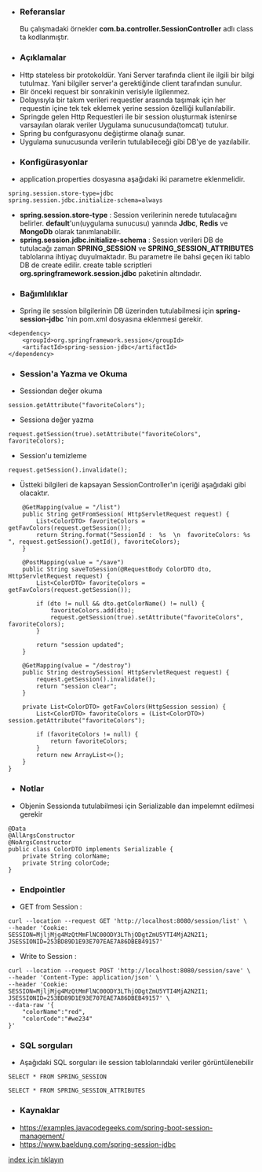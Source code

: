 * ### Referanslar
    Bu çalışmadaki örnekler **com.ba.controller.SessionController** adlı class ta kodlanmıştır.
 
* ### Açıklamalar
- Http stateless bir protokoldür. Yani Server tarafında client ile ilgili bir bilgi tutulmaz. Yani bilgiler server'a gerektiğinde client tarafından sunulur.
- Bir önceki request bir sonrakinin verisiyle ilgilenmez.
- Dolayısıyla bir takım verileri requestler arasında taşımak için her requestin içine tek tek  eklemek yerine session özelliği kullanılabilir. 
- Springde gelen Http Requestleri ile bir session oluşturmak istenirse varsayılan olarak veriler Uygulama sunucusunda(tomcat) tutulur.
- Spring bu confgurasyonu değiştirme olanağı sunar.
- Uygulama sunucusunda verilerin tutulabileceği gibi DB'ye de yazılabilir.

* ### Konfigürasyonlar
- application.properties dosyasına aşağıdaki iki parametre eklenmelidir.  
```
spring.session.store-type=jdbc
spring.session.jdbc.initialize-schema=always
```
- **spring.session.store-type** : Session  verilerinin nerede tutulacağını belirler. **default**'un(uygulama sunucusu) yanında **Jdbc**, **Redis** ve **MongoDb** olarak tanımlanabilir.
- **spring.session.jdbc.initialize-schema** : Session verileri DB de tutulacağı zaman **SPRING_SESSION** ve **SPRING_SESSION_ATTRIBUTES** tablolarına ihtiyaç duyulmaktadır. Bu parametre ile bahsi geçen iki tablo DB de create edilir. create table scriptleri **org.springframework.session.jdbc** paketinin altındadır.

* ### Bağımlılıklar
- Spring ile session bilgilerinin DB üzerinden tutulabilmesi için **spring-session-jdbc** 'nin pom.xml dosyasına eklenmesi gerekir.
```
<dependency>
    <groupId>org.springframework.session</groupId>
    <artifactId>spring-session-jdbc</artifactId>
</dependency>
```

* ### Session'a Yazma ve Okuma 
- Sessiondan değer okuma 
```
session.getAttribute("favoriteColors");
```

- Sessiona değer yazma 
```
request.getSession(true).setAttribute("favoriteColors", favoriteColors);
```

- Session'u temizleme 
```
request.getSession().invalidate();
```

- Üstteki bilgileri de kapsayan SessionController'ın içeriği aşağıdaki gibi olacaktır.
```
    @GetMapping(value = "/list")
    public String getFromSession( HttpServletRequest request) {
        List<ColorDTO> favoriteColors = getFavColors(request.getSession());
        return String.format("SessionId :  %s  \n  favoriteColors: %s ", request.getSession().getId(), favoriteColors);
    }

    @PostMapping(value = "/save")
    public String saveToSession(@RequestBody ColorDTO dto, HttpServletRequest request) {
        List<ColorDTO> favoriteColors = getFavColors(request.getSession());

        if (dto != null && dto.getColorName() != null) {
            favoriteColors.add(dto);
            request.getSession(true).setAttribute("favoriteColors", favoriteColors);
        }

        return "session updated";
    }

    @GetMapping(value = "/destroy")
    public String destroySession( HttpServletRequest request) {
        request.getSession().invalidate();
        return "session clear";
    }

    private List<ColorDTO> getFavColors(HttpSession session) {
        List<ColorDTO> favoriteColors = (List<ColorDTO>) session.getAttribute("favoriteColors");

        if (favoriteColors != null) {
            return favoriteColors;
        }
        return new ArrayList<>();
    }
}
```

* ### Notlar
- Objenin Sessionda tutulabilmesi için Serializable dan impelemnt edilmesi gerekir
```
@Data
@AllArgsConstructor
@NoArgsConstructor
public class ColorDTO implements Serializable {
    private String colorName;
    private String colorCode;
}
```

* ### Endpointler
- GET from Session : 
```
curl --location --request GET 'http://localhost:8080/session/list' \
--header 'Cookie: SESSION=MjljMjg4MzQtMmFlNC00ODY3LThjODgtZmU5YTI4MjA2N2I1; JSESSIONID=253BD89D1E93E707EAE7A86DBEB49157'
``` 

- Write to Session : 
```
curl --location --request POST 'http://localhost:8080/session/save' \
--header 'Content-Type: application/json' \
--header 'Cookie: SESSION=MjljMjg4MzQtMmFlNC00ODY3LThjODgtZmU5YTI4MjA2N2I1; JSESSIONID=253BD89D1E93E707EAE7A86DBEB49157' \
--data-raw '{
    "colorName":"red",
    "colorCode":"#we234"
}'
```

* ### SQL sorguları
- Aşağıdaki SQL sorguları ile  session tablolarındaki veriler görüntülenebilir  
```
SELECT * FROM SPRING_SESSION 
```

```
SELECT * FROM SPRING_SESSION_ATTRIBUTES  
```


* ### Kaynaklar
- https://examples.javacodegeeks.com/spring-boot-session-management/
- https://www.baeldung.com/spring-session-jdbc

[index için tıklayın](../README.md)
